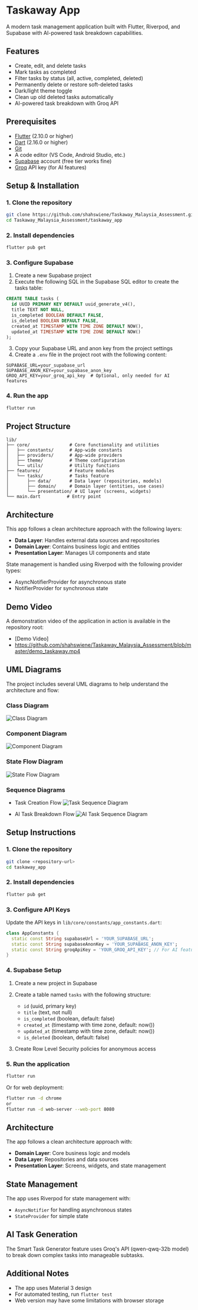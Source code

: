 # Taskaway App

A modern task management application built with Flutter, Riverpod, and Supabase with AI-powered task breakdown capabilities.

## Features

- Create, edit, and delete tasks
- Mark tasks as completed
- Filter tasks by status (all, active, completed, deleted)
- Permanently delete or restore soft-deleted tasks
- Dark/light theme toggle
- Clean up old deleted tasks automatically
- AI-powered task breakdown with Groq API

## Prerequisites

- [Flutter](https://flutter.dev/docs/get-started/install) (2.10.0 or higher)
- [Dart](https://dart.dev/get-dart) (2.16.0 or higher)
- [Git](https://git-scm.com/)
- A code editor (VS Code, Android Studio, etc.)
- [Supabase](https://supabase.com/) account (free tier works fine)
- [Groq](https://groq.com/) API key (for AI features)

## Setup & Installation

### 1. Clone the repository
```bash
git clone https://github.com/shahswiene/Taskaway_Malaysia_Assessment.git
cd Taskaway_Malaysia_Assessment/taskaway_app
```

### 2. Install dependencies
```bash
flutter pub get
```

### 3. Configure Supabase

1. Create a new Supabase project
2. Execute the following SQL in the Supabase SQL editor to create the tasks table:

```sql
CREATE TABLE tasks (
  id UUID PRIMARY KEY DEFAULT uuid_generate_v4(),
  title TEXT NOT NULL,
  is_completed BOOLEAN DEFAULT FALSE,
  is_deleted BOOLEAN DEFAULT FALSE,
  created_at TIMESTAMP WITH TIME ZONE DEFAULT NOW(),
  updated_at TIMESTAMP WITH TIME ZONE DEFAULT NOW()
);
```

3. Copy your Supabase URL and anon key from the project settings
4. Create a `.env` file in the project root with the following content:

```
SUPABASE_URL=your_supabase_url
SUPABASE_ANON_KEY=your_supabase_anon_key
GROQ_API_KEY=your_groq_api_key  # Optional, only needed for AI features
```

### 4. Run the app
```bash
flutter run
```

## Project Structure

```
lib/
├── core/               # Core functionality and utilities
│   ├── constants/      # App-wide constants
│   ├── providers/      # App-wide providers
│   ├── theme/          # Theme configuration
│   └── utils/          # Utility functions
├── features/           # Feature modules
│   └── tasks/          # Tasks feature
│       ├── data/       # Data layer (repositories, models)
│       ├── domain/     # Domain layer (entities, use cases)
│       └── presentation/ # UI layer (screens, widgets)
└── main.dart          # Entry point
```

## Architecture

This app follows a clean architecture approach with the following layers:

- **Data Layer**: Handles external data sources and repositories
- **Domain Layer**: Contains business logic and entities
- **Presentation Layer**: Manages UI components and state

State management is handled using Riverpod with the following provider types:
- AsyncNotifierProvider for asynchronous state
- NotifierProvider for synchronous state

## Demo Video

A demonstration video of the application in action is available in the repository root:
- [Demo Video]
- https://github.com/shahswiene/Taskaway_Malaysia_Assessment/blob/master/demo_taskaway.mp4

## UML Diagrams

The project includes several UML diagrams to help understand the architecture and flow:

### Class Diagram
![Class Diagram](../taskaway_app_uml/TaskawayAppClassDiagram.png)

### Component Diagram
![Component Diagram](../taskaway_app_uml/TaskawayAppComponentDiagram.png)

### State Flow Diagram
![State Flow Diagram](../taskaway_app_uml/TaskawayAppStateFlow.png)

### Sequence Diagrams
- Task Creation Flow
![Task Sequence Diagram](../taskaway_app_uml/TaskawayAppSequenceDiagram.png)

- AI Task Breakdown Flow
![AI Task Sequence Diagram](../taskaway_app_uml/TaskawayAppAISequence.png)

## Setup Instructions

### 1. Clone the repository

```bash
git clone <repository-url>
cd taskaway_app
```

### 2. Install dependencies

```bash
flutter pub get
```

### 3. Configure API Keys

Update the API keys in `lib/core/constants/app_constants.dart`:

```dart
class AppConstants {
  static const String supabaseUrl = 'YOUR_SUPABASE_URL';
  static const String supabaseAnonKey = 'YOUR_SUPABASE_ANON_KEY';
  static const String groqApiKey = 'YOUR_GROQ_API_KEY'; // For AI features
}
```

### 4. Supabase Setup

1. Create a new project in Supabase
2. Create a table named `tasks` with the following structure:
   - `id` (uuid, primary key)
   - `title` (text, not null)
   - `is_completed` (boolean, default: false)
   - `created_at` (timestamp with time zone, default: now())
   - `updated_at` (timestamp with time zone, default: now())
   - `is_deleted` (boolean, default: false)

3. Create Row Level Security policies for anonymous access

### 5. Run the application

```bash
flutter run
```

Or for web deployment:

```bash
flutter run -d chrome 
or 
flutter run -d web-server --web-port 8080   
```

## Architecture

The app follows a clean architecture approach with:

- **Domain Layer**: Core business logic and models
- **Data Layer**: Repositories and data sources
- **Presentation Layer**: Screens, widgets, and state management

## State Management

The app uses Riverpod for state management with:

- `AsyncNotifier` for handling asynchronous states
- `StateProvider` for simple state

## AI Task Generation

The Smart Task Generator feature uses Groq's API (qwen-qwq-32b model) to break down complex tasks into manageable subtasks.

## Additional Notes

- The app uses Material 3 design
- For automated testing, run `flutter test`
- Web version may have some limitations with browser storage
